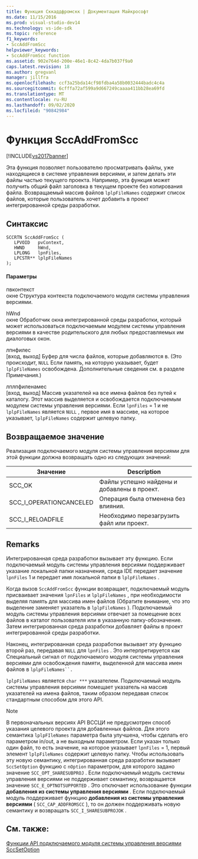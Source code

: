 ```yaml
---
title: Функция Сккаддфромскк | Документация Майкрософт
ms.date: 11/15/2016
ms.prod: visual-studio-dev14
ms.technology: vs-ide-sdk
ms.topic: reference
f1_keywords:
- SccAddFromScc
helpviewer_keywords:
- SccAddFromScc function
ms.assetid: 902e764d-200e-46e1-8c42-4da7b037f9a0
caps.latest.revision: 18
ms.author: gregvanl
manager: jillfra
ms.openlocfilehash: ccf3a25bda14cf98fdba4a58b0032444badc4c4a
ms.sourcegitcommit: 6cfffa72af599a9d667249caaaa411bb28ea69fd
ms.translationtype: MT
ms.contentlocale: ru-RU
ms.lasthandoff: 09/02/2020
ms.locfileid: "90842984"
---
```

# <a name="sccaddfromscc-function"></a>Функция SccAddFromScc
[!INCLUDE[vs2017banner](../includes/vs2017banner.md)]

Эта функция позволяет пользователю просматривать файлы, уже находящиеся в системе управления версиями, и затем делать эти файлы частью текущего проекта. Например, эта функция может получить общий файл заголовка в текущем проекте без копирования файла. Возвращаемый массив файлов `lplpFileNames` содержит список файлов, которые пользователь хочет добавить в проект интегрированной среды разработки.  
  
## <a name="syntax"></a>Синтаксис  
  
```cpp#  
SCCRTN SccAddFromScc (  
   LPVOID   pvContext,  
   HWND     hWnd,  
   LPLONG   lpnFiles,  
   LPCSTR** lplpFileNames  
);  
```  
  
#### <a name="parameters"></a>Параметры  
 пвконтекст  
 окне Структура контекста подключаемого модуля системы управления версиями.  
  
 hWnd  
 окне Обработчик окна интегрированной среды разработки, который может использоваться подключаемым модулем системы управления версиями в качестве родительского для любых предоставляемых им диалоговых окон.  
  
 лпнфилес  
 [вход, выход] Буфер для числа файлов, которые добавляются в. (Это происходит, `NULL` Если память, на которую указывает, будет `lplpFileNames` освобождена. Дополнительные сведения см. в разделе Примечания.)  
  
 лплпфиленамес  
 [вход, выход] Массив указателей на все имена файлов без путей к каталогу. Этот массив выделяется и освобождается подключаемым модулем системы управления версиями. Если `lpnFiles` = 1 и не `lplpFileNames` является `NULL` , первое имя в массиве, на которое указывает, `lplpFileNames` содержит целевую папку.  
  
## <a name="return-value"></a>Возвращаемое значение  
 Реализация подключаемого модуля системы управления версиями для этой функции должна возвращать одно из следующих значений:  
  
|Значение|Description|  
|-----------|-----------------|  
|SCC_OK|Файлы успешно найдены и добавлены в проект.|  
|SCC_I_OPERATIONCANCELED|Операция была отменена без влияния.|  
|SCC_I_RELOADFILE|Необходимо перезагрузить файл или проект.|  
  
## <a name="remarks"></a>Remarks  
 Интегрированная среда разработки вызывает эту функцию. Если подключаемый модуль системы управления версиями поддерживает указание локальной папки назначения, среда IDE передает значение `lpnFiles` 1 и передает имя локальной папки в `lplpFileNames` .  
  
 Когда вызов `SccAddFromScc` функции возвращает, подключаемый модуль присваивает значения `lpnFiles` и `lplpFileNames` , при необходимости выделяя память для массива имен файлов (Обратите внимание, что это выделение заменяет указатель в `lplpFileNames` ). Подключаемый модуль системы управления версиями отвечает за помещение всех файлов в каталог пользователя или в указанную папку-обозначение. Затем интегрированная среда разработки добавляет файлы в проект интегрированной среды разработки.  
  
 Наконец, интегрированная среда разработки вызывает эту функцию второй раз, передавая `NULL` для `lpnFiles` . Это интерпретируется как Специальный сигнал от подключаемого модуля системы управления версиями для освобождения памяти, выделенной для массива имен файлов в `lplpFileNames``.`  
  
 `lplpFileNames` является `char ***` указателем. Подключаемый модуль системы управления версиями помещает указатель на массив указателей на имена файлов, таким образом передавая список стандартным способом для этого API.  
  
> [!NOTE]
> В первоначальных версиях API ВССЦИ не предусмотрен способ указания целевого проекта для добавленных файлов. Для этого семантика `lplpFIleNames` параметра была улучшена, чтобы сделать его параметром in/out, а не выходным параметром. Если указан только один файл, то есть значение, на которое указывает `lpnFiles` = 1, первый элемент `lplpFileNames` содержит целевую папку. Чтобы использовать эту новую семантику, интегрированная среда разработки вызывает `SccSetOption` функцию с `nOption` параметром, для которого задано значение `SCC_OPT_SHARESUBPROJ` . Если подключаемый модуль системы управления версиями не поддерживает семантику, возвращается значение `SCC_E_OPTNOTSUPPORTED` . Это отключает использование функции **добавления из системы управления версиями** . Если подключаемый модуль поддерживает функцию **добавления из системы управления версиями** ( `SCC_CAP_ADDFROMSCC` ), то он должен поддерживать новую семантику и возвращать `SCC_I_SHARESUBPROJOK` .  
  
## <a name="see-also"></a>См. также:  
 [Функции API подключаемого модуля системы управления версиями](../extensibility/source-control-plug-in-api-functions.md)   
 [SccSetOption](../extensibility/sccsetoption-function.md)
